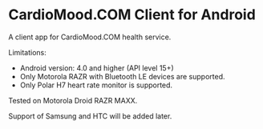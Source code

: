 CardioMood.COM Client for Android
================
A client app for CardioMood.COM health service.

Limitations:
* Android version: 4.0 and higher (API level 15+)
* Only Motorola RAZR with Bluetooth LE devices are supported.
* Only Polar H7 heart rate monitor is supported. 

Tested on Motorola Droid RAZR MAXX.

Support of Samsung and HTC will be added later.